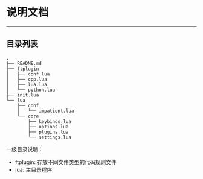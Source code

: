 # 说明文档
---
## 目录列表
```
.
├── README.md
├── ftplugin
│   ├── conf.lua
│   ├── cpp.lua
│   ├── lua.lua
│   └── python.lua
├── init.lua
└── lua
    ├── conf
    │   └── impatient.lua
    └── core
        ├── keybinds.lua
        ├── options.lua
        ├── plugins.lua
        └── settings.lua
```
一级目录说明：
- ftplugin: 存放不同文件类型的代码规则文件
- lua: 主目录程序
